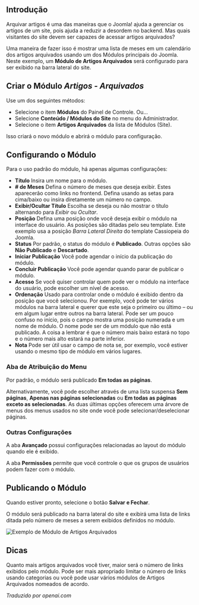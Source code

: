 <!-- Filename: J4.x:How_to_Show_a_Calendar_Month_List_of_Archived_Articles_Using_a_Module / Display title: Artigos Arquivados -->

## Introdução

Arquivar artigos é uma das maneiras que o Joomla! ajuda a gerenciar os artigos de um site, pois ajuda a reduzir a desordem no backend. Mas quais visitantes do site devem ser capazes de acessar artigos arquivados?

Uma maneira de fazer isso é mostrar uma lista de meses em um calendário dos artigos arquivados usando um dos Módulos principais do Joomla. Neste exemplo, um **Módulo de Artigos Arquivados** será configurado para ser exibido na barra lateral do site.

## Criar o Módulo *Artigos - Arquivados*

Use um dos seguintes métodos:
* Selecione o item **Módulos** do Painel de Controle. Ou...
* Selecione **Conteúdo / Módulos do Site** no menu do Administrador.
* Selecione o item **Artigos Arquivados** da lista de Módulos (Site).

Isso criará o novo módulo e abrirá o módulo para configuração.

## Configurando o Módulo

Para o uso padrão do módulo, há apenas algumas configurações:

- **Título** Insira um nome para o módulo.
- **\# de Meses** Defina o número de meses que deseja exibir. Estes
aparecerão como links no frontend. Defina usando as setas para cima/baixo ou
insira diretamente um número no campo.
- **Exibir/Ocultar Título** Escolha se deseja ou não mostrar o título alternando para
*Exibir* ou *Ocultar*.
- **Posição** Defina uma posição onde você deseja exibir o módulo na
interface do usuário. As posições são ditadas pelo seu template. Este exemplo usa a
posição *Barra Lateral Direita* do template Cassiopeia do Joomla.
- **Status** Por padrão, o status do módulo é **Publicado**. Outras opções são
**Não Publicado** e **Descartado**.
- **Iniciar Publicação** Você pode agendar o início da publicação do
módulo.
- **Concluir Publicação** Você pode agendar quando parar de publicar o
módulo.
- **Acesso** Se você quiser controlar quem pode ver o módulo na
interface do usuário, pode escolher um nível de acesso.
- **Ordenação** Usado para controlar onde o módulo é exibido dentro da
posição que você selecionou. Por exemplo, você pode ter vários
módulos na barra lateral e querer que este seja o primeiro ou último – ou
em algum lugar entre outros na barra lateral. Pode ser um pouco confuso no
início, pois o campo mostra uma posição numerada e um nome de módulo. O nome
pode ser de um módulo que não está publicado. A coisa a lembrar é que o
número mais baixo estará no topo e o número mais alto estará na parte inferior.
- **Nota** Pode ser útil usar o campo de nota se, por exemplo, você estiver
usando o mesmo tipo de módulo em vários lugares.

### Aba de Atribuição do Menu

Por padrão, o módulo será publicado **Em todas as páginas**.

Alternativamente, você pode escolher através de uma lista suspensa **Sem páginas**, **Apenas
nas páginas selecionadas** ou **Em todas as páginas exceto as selecionadas**. As
duas últimas opções oferecem uma árvore de menus dos menus usados no
site onde você pode selecionar/deselecionar páginas.

### Outras Configurações

A aba **Avançado** possui configurações relacionadas ao layout do módulo quando ele é
exibido.

A aba **Permissões** permite que você controle o que os grupos de usuários podem fazer com
o módulo.

## Publicando o Módulo

Quando estiver pronto, selecione o botão **Salvar e Fechar**.

O módulo será publicado na barra lateral do site e exibirá uma lista de links ditada pelo número de meses a serem exibidos definidos no módulo.

![Exemplo de Módulo de Artigos Arquivados](../../../en/images/modules/modules-archived-articles.png)

## Dicas

Quanto mais artigos arquivados você tiver, maior será o número de links exibidos pelo módulo. Pode ser mais apropriado limitar o número de links usando categorias ou você pode usar vários módulos de Artigos Arquivados nomeados de acordo.

*Traduzido por openai.com*

